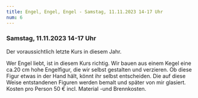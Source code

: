 ```yaml
---
title: Engel, Engel, Engel - Samstag, 11.11.2023 14-17 Uhr
num: 6
---
```


### Samstag, 11.11.2023 14-17 Uhr

Der voraussichtlich letzte Kurs in diesem Jahr.

Wer Engel liebt, ist in diesem Kurs richtig. 
Wir bauen aus einem Kegel eine ca.20 cm hohe Engelfigur, die wir selbst gestalten und verzieren. Ob diese Figur etwas in der Hand hält, könnt ihr selbst entscheiden. Die auf diese Weise entstandenen Figuren werden bemalt und später von mir glasiert.
Kosten pro Person 50 € incl. Material -und Brennkosten.
